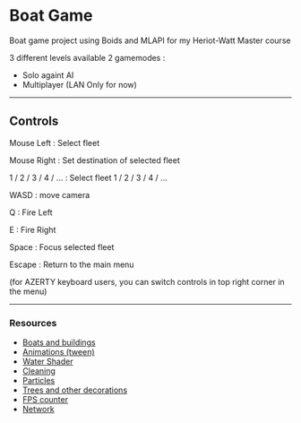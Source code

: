 # Boat Game

 Boat game project using Boids and MLAPI for my Heriot-Watt Master course

 3 different levels available
 2 gamemodes : 
 - Solo againt AI
 - Multiplayer (LAN Only for now)

____
## Controls

Mouse Left : Select fleet

Mouse Right : Set destination of selected fleet

1 / 2 / 3 / 4 / ... : Select fleet 1 / 2 / 3 / 4 / ...

WASD : move camera

Q : Fire Left

E : Fire Right

Space : Focus selected fleet

Escape : Return to the main menu

(for AZERTY keyboard users, you can switch controls in top right corner in the menu)

____
### Resources

- [Boats and buildings](https://assetstore.unity.com/packages/3d/props/exterior/low-poly-brick-houses-131899)
- [Animations (tween)](https://assetstore.unity.com/packages/tools/animation/dotween-hotween-v2-27676)
- [Water Shader](https://assetstore.unity.com/packages/essentials/asset-packs/standard-assets-for-unity-2018-4-32351)
- [Cleaning](https://assetstore.unity.com/packages/tools/utilities/asset-cleaner-pro-clean-find-references-167990)
- [Particles](https://assetstore.unity.com/packages/vfx/particles/cartoon-fx-remaster-4010)
- [Trees and other decorations](https://kenney.nl/assets/pirate-kit)
- [FPS counter](https://assetstore.unity.com/packages/tools/integration/lite-fps-counter-probably-the-world-s-fastest-fps-counter-132638)
- [Network](https://github.com/Unity-Technologies/com.unity.multiplayer.mlapi)